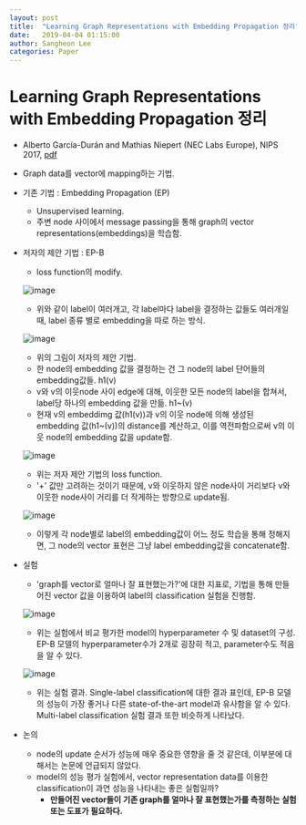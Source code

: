 ```yaml
---
layout: post
title:  "Learning Graph Representations with Embedding Propagation 정리"
date:   2019-04-04 01:15:00
author: Sangheon Lee
categories: Paper
---
```


# Learning Graph Representations with Embedding Propagation 정리
 - Alberto García-Durán and Mathias Niepert (NEC Labs Europe), NIPS 2017, [pdf](https://papers.nips.cc/paper/7097-learning-graph-representations-with-embedding-propagation.pdf)
 
 - Graph data를 vector에 mapping하는 기법.
 - 기존 기법 : Embedding Propagation (EP)
   - Unsupervised learning.
   - 주변 node 사이에서 message passing을 통해 graph의 vector representations(embeddings)을 학습함.
   
 - 저자의 제안 기법 : EP-B
   - loss function의 modify.
   
   ![image](https://user-images.githubusercontent.com/26705935/41190973-132312ca-6c23-11e8-9fc9-f6b45d86b7ac.png)
   
   - 위와 같이 label이 여러개고, 각 label마다 label을 결정하는 값들도 여러개일 때, label 종류 별로 embedding을 따로 하는 방식.
   
   ![image](https://user-images.githubusercontent.com/26705935/41190991-5039bcea-6c23-11e8-831f-6433665c236f.png)
   
   - 위의 그림이 저자의 제안 기법. 
   - 한 node의 embedding 값을 결정하는 건 그 node의 label 단어들의 embedding값들. h1(v)
   - v와 v의 이웃node 사이 edge에 대해, 이웃한 모든 node의 label을 합쳐서, label당 하나의 embedding 값을 만듦. h1~(v)
   - 현재 v의 embeddimg 값(h1(v))과 v의 이웃 node에 의해 생성된 embedding 값(h1~(v))의 distance를 계산하고, 이를 역전파함으로써 v의 이웃 node의 embedding 값을 update함.
   
   ![image](https://user-images.githubusercontent.com/26705935/41191053-70946462-6c24-11e8-9c72-00bf2ecf6173.png)
   
   - 위는 저자 제안 기법의 loss function. 
   - '+' 값만 고려하는 것이기 때문에, v와 이웃하지 않은 node사이 거리보다 v와 이웃한 node사이 거리를 더 작게하는 방향으로 update됨.

   ![image](https://user-images.githubusercontent.com/26705935/41191069-b4e0dea2-6c24-11e8-9ed2-2ae75ab76158.png)
   
   - 이렇게 각 node별로 label의 embedding값이 어느 정도 학습을 통해 정해지면, 그 node의 vector 표현은 그냥 label embedding값을 concatenate함.
   
 - 실험
   - 'graph를 vector로 얼마나 잘 표현했는가?'에 대한 지표로, 기법을 통해 만들어진 vector 값을 이용하여 label의 classification 실험을 진행함.
   
   ![image](https://user-images.githubusercontent.com/26705935/41191100-49443378-6c25-11e8-83d7-05b0d7d5cdcf.png)
   
   - 위는 실험에서 비교 평가한 model의 hyperparameter 수 및 dataset의 구성. EP-B 모델의 hyperparameter수가 2개로 굉장히 적고, parameter수도 적음을 알 수 있다.
   
   ![image](https://user-images.githubusercontent.com/26705935/41191112-881dec7e-6c25-11e8-9501-a0eb00ca95a0.png)
   
   - 위는 실험 결과. Single-label classification에 대한 결과 표인데, EP-B 모델의 성능이 가장 좋거나 다른 state-of-the-art model과 유사함을 알 수 있다. Multi-label classification 실험 결과 또한 비슷하게 나타났다.
   
 - 논의
   - node의 update 순서가 성능에 매우 중요한 영향을 줄 것 같은데, 이부분에 대해서는 논문에 언급되지 않았다.
   - model의 성능 평가 실험에서, vector representation data를 이용한 classification이 과연 성능을 나타내는 좋은 실험일까?
     - **만들어진 vector들이 기존 graph를 얼마나 잘 표현했는가를 측정하는 실험 또는 도표가 필요하다.**
